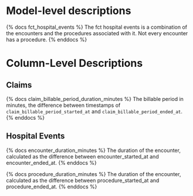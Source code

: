 # Model-level descriptions

{% docs fct_hospital_events %}
The fct hospital events is a combination of the encounters and
the procedures associated with it. Not every encounter has a procedure.
{% enddocs %}


# Column-Level Descriptions

## Claims

{% docs claim_billable_period_duration_minutes %}
The billable period in minutes, the difference between timestamps of
`claim_billable_period_started_at` and `claim_billable_period_ended_at`.
{% enddocs %}

## Hospital Events

{% docs encounter_duration_minutes %}
The duration of the encounter, calculated as the difference between encounter_started_at and encounter_ended_at.
{% enddocs %}

{% docs procedure_duration_minutes %}
The duration of the encounter, calculated as the difference between procedure_started_at and procedure_ended_at.
{% enddocs %}
